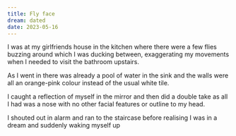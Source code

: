 ```yaml
---
title: Fly face
dream: dated
date: 2023-05-16
---
```


I was at my girlfriends house in the kitchen where there were a few flies buzzing around which I was ducking between, exaggerating my movements when I needed to visit the bathroom upstairs.

As I went in there was already a pool of water in the sink and the walls were all an orange-pink colour instead of the usual white tile.

I caught a reflection of myself in the mirror and then did a double take as all I had was a nose with no other facial features or outline to my head.

I shouted out in alarm and ran to the staircase before realising I was in a dream and suddenly waking myself up